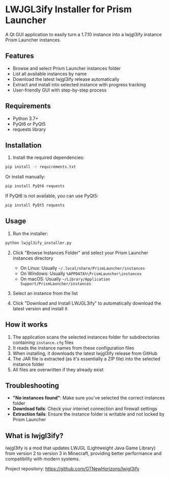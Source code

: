 # LWJGL3ify Installer for Prism Launcher

A Qt GUI application to easily turn a 1.7.10 instance into a lwjgl3ify instance Prism Launcher instances.

## Features

- Browse and select Prism Launcher instances folder
- List all available instances by name
- Download the latest lwjgl3ify release automatically
- Extract and install into selected instance with progress tracking
- User-friendly GUI with step-by-step process

## Requirements

- Python 3.7+
- PyQt6 or PyQt5
- requests library

## Installation

1. Install the required dependencies:
```bash
pip install -r requirements.txt
```

Or install manually:
```bash
pip install PyQt6 requests
```

If PyQt6 is not available, you can use PyQt5:
```bash
pip install PyQt5 requests
```

## Usage

1. Run the installer:
```bash
python lwjgl3ify_installer.py
```

2. Click "Browse Instances Folder" and select your Prism Launcher instances directory
   - On Linux: Usually `~/.local/share/PrismLauncher/instances`
   - On Windows: Usually `%APPDATA%\PrismLauncher\instances`
   - On macOS: Usually `~/Library/Application Support/PrismLauncher/instances`

3. Select an instance from the list

4. Click "Download and Install LWJGL3ify" to automatically download the latest version and install it

## How it works

1. The application scans the selected instances folder for subdirectories containing `instance.cfg` files
2. It reads the instance names from these configuration files
3. When installing, it downloads the latest lwjgl3ify release from GitHub
4. The JAR file is extracted (as it's essentially a ZIP file) into the selected instance folder
5. All files are overwritten if they already exist

## Troubleshooting

- **"No instances found"**: Make sure you've selected the correct instances folder
- **Download fails**: Check your internet connection and firewall settings
- **Extraction fails**: Ensure the instance folder is writable and not locked by Prism Launcher

## What is lwjgl3ify?

lwjgl3ify is a mod that updates LWJGL (Lightweight Java Game Library) from version 2 to version 3 in Minecraft, providing better performance and compatibility with modern systems.

Project repository: https://github.com/GTNewHorizons/lwjgl3ify 

